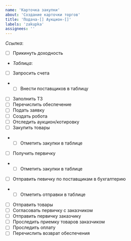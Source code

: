 ```yaml
---
name: 'Карточка закупки'
about: 'Создание карточки торгов'
title: 'Подача-[] Аукцион-[]'
labels: 'zakupka'
assignees: ''
---
```


_Ссылка_: 

- [ ] Прикинуть доходность
- _Таблица_: 
- [ ] Запросить счета
- - [ ] Внести поставщиков в таблицу
- [ ] Заполнить ТЗ
- [ ] Перечислить обеспечение
- [ ] Подать заявку
- [ ] Создать робота
- [ ] Отследить аукцион/котировку
- [ ] Закупить товары
- - [ ] Отметить закупки в таблице
- [ ] Получить первичку
- - [ ] Отметить закупки в таблице
- [ ] Отправить певичку по поставщикам в бухгалтерию
- - [ ] Отметить отправки в таблице
- [ ] Отправить товары
- [ ] Согласовать первичку с заказчиком
- [ ] Отправить первичку заказчику
- [ ] Проследить приемку товаров заказчиком
- [ ] Проследить оплату
- [ ] Перечислить возврат обеспечения